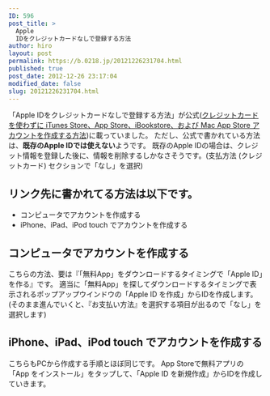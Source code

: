 ```yaml
---
ID: 596
post_title: >
  Apple
  IDをクレジットカードなしで登録する方法
author: hiro
layout: post
permalink: https://b.0218.jp/20121226231704.html
published: true
post_date: 2012-12-26 23:17:04
modified_date: false
slug: 20121226231704.html
---
```

「Apple IDをクレジットカードなしで登録する方法」が公式(<a href="http://goo.gl/yRrnl">クレジットカードを使わずに iTunes Store、App Store、iBookstore、および Mac App Store アカウントを作成する方法</a>)に載っていました。
ただし、公式で書かれている方法は、<b>既存のApple IDでは使えない</b>ようです。
<span class="text-warning">既存のApple IDの場合は、クレジット情報を登録した後に、情報を削除するしかなさそうです。</span><span class="text-muted">(支払方法 (クレジットカード) セクションで「なし」を選択)</span>

<h2>リンク先に書かれてる方法は以下です。</h2>
<ul>
<li>コンピュータでアカウントを作成する</li>
<li>iPhone、iPad、iPod touch でアカウントを作成する</li>
</ul>

<h2>コンピュータでアカウントを作成する</h2>
こちらの方法、要は<span class="text-info">『「無料App」をダウンロードするタイミングで「Apple ID」を作る』</span>です。
適当に「無料App」を探してダウンロードするタイミングで表示されるポップアップウインドウの「Apple ID を作成」からIDを作成します。
(そのまま進んでいくと、『お支払い方法』を選択する項目が出るので「なし」を選択します)

<h2>iPhone、iPad、iPod touch でアカウントを作成する</h2>
こちらもPCから作成する手順とほぼ同じです。
App Storeで無料アプリの「App をインストール」をタップして、「Apple ID を新規作成」からIDを作成していきます。